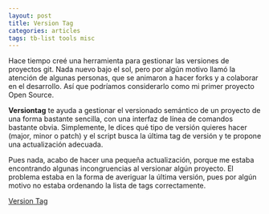 ```yaml
---
layout: post
title: Version Tag
categories: articles
tags: tb-list tools misc
---
```


Hace tiempo creé una herramienta para gestionar las versiones de proyectos git. Nada nuevo bajo el sol, pero por algún motivo llamó la atención de algunas personas, que se animaron a hacer forks y a colaborar en el desarrollo. Así que podríamos considerarlo como mi primer proyecto Open Source.

**Versiontag** te ayuda a gestionar el versionado semántico de un proyecto de una forma bastante sencilla, con una interfaz de línea de comandos bastante obvia. Simplemente, le dices qué tipo de versión quieres hacer (major, minor o patch) y el script busca la última tag de versión y te propone una actualización adecuada.

Pues nada, acabo de hacer una pequeña actualización, porque me estaba encontrando algunas incongruencias al versionar algún proyecto. El problema estaba en la forma de averiguar la última versión, pues por algún motivo no estaba ordenando la lista de tags correctamente.

[Version Tag](https://github.com/franiglesias/versiontag)
